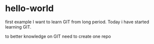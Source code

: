 # hello-world
first example
 I want to learn GIT from long period. Today i have started learning GIT.
 
 to better knowledge on GIT need to create one repo
